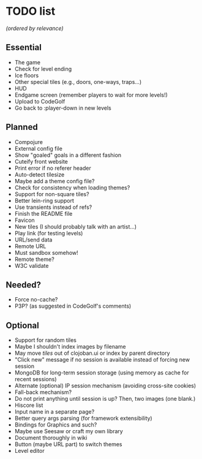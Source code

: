 # TODO list

*(ordered by relevance)*

## Essential

 - The game
  - Check for level ending
  - Ice floors
  - Other special tiles (e.g., doors, one-ways, traps...)
 - HUD
 - Endgame screen (remember players to wait for more levels!)
 - Upload to CodeGolf
 - Go back to :player-down in new levels

## Planned

 - Compojure
 - External config file
 - Show "goaled" goals in a different fashion
 - Cuteify front website
 - Print error if no referer header
 - Auto-detect tilesize
  - Maybe add a theme config file?
  - Check for consistency when loading themes?
  - Support for non-square tiles?
 - Better lein-ring support
 - Use transients instead of refs?
 - Finish the README file
 - Favicon
 - New tiles (I should probably talk with an artist...)
 - Play link (for testing levels)
  - URL/send data
  - Remote URL
  - Must sandbox somehow!
 - Remote theme?
 - W3C validate
 
## Needed?

 - Force no-cache?
 - P3P? (as suggested in CodeGolf's comments)
 
## Optional

 - Support for random tiles
  - Maybe I shouldn't index images by filename
  - May move *tiles* out of clojoban.ui or index by parent directory
 - "Click new" message if no session is available instead of forcing new session
 - MongoDB for long-term session storage (using memory as cache for recent sessions)
 - Alternate (optional) IP session mechanism (avoiding cross-site cookies)
  - Fall-back mechanism?
  - Do not print anything until session is up? Then, two images (one blank.)
 - Hiscore list
  - Input name in a separate page?
 - Better query args parsing (for framework extensibility)
 - Bindings for Graphics and such?
  - Maybe use Seesaw or craft my own library
 - Document thoroughly in wiki
 - Button (maybe URL part) to switch themes
 - Level editor